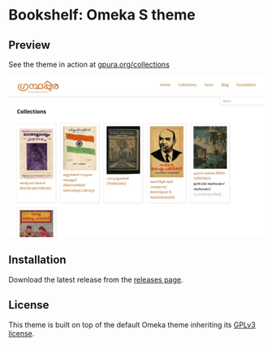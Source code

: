 # Bookshelf: Omeka S theme

## Preview

See the theme in action at [gpura.org/collections](https://gpura.org/collections)

![Preview](https://raw.githubusercontent.com/indic-archive/bookshelf/master/theme.jpg)

## Installation

Download the latest release from the [releases page](/indic/archive/bookshelf/releases).


## License
This theme is built on top of the default Omeka theme inheriting its [GPLv3 license](LICENSE).
